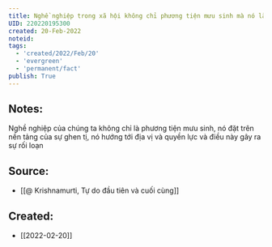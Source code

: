 ```yaml
---
title: Nghề nghiệp trong xã hội không chỉ phương tiện mưu sinh mà nó là nền tảng sự ghen tị
UID: 220220195300
created: 20-Feb-2022
noteid:
tags:
  - 'created/2022/Feb/20'
  - 'evergreen'
  - 'permanent/fact'
publish: True
---
```

## Notes:
Nghề nghiệp của chúng ta không chỉ là phương tiện mưu sinh, nó đặt trên nền tảng của sự ghen tị, nó hướng tới địa vị và quyền lực và điều này gây ra sự rối loạn

## Source:
- [[@ Krishnamurti, Tự do đầu tiên và cuối cùng]]



## Created:
- [[2022-02-20]]

